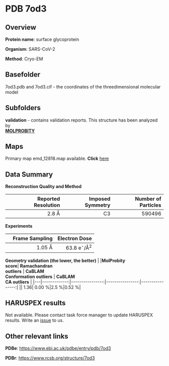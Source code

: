 # PDB 7od3

## Overview

**Protein name**: surface glycoprotein

**Organism**: SARS-CoV-2

**Method**: Cryo-EM



## Basefolder

7od3.pdb and 7od3.cif - the coordinates of the threedimensional molecular model

## Subfolders





**validation** - contains validation reports. This structure has been analyzed by <br>  [**MOLPROBITY**](https://github.com/thorn-lab/coronavirus_structural_task_force/tree/master/pdb/surface_glycoprotein/SARS-CoV-2/7od3/validation/molprobity)    



## Maps

Primary map emd_12818.map available. **Click** [here](http://ftp.wwpdb.org/pub/emdb/structures/EMD-12818/map/) 

## Data Summary
**Reconstruction Quality and Method**

|   | Reported Resolution | Imposed Symmetry | Number of Particles |
|---|-------------:|----------------:|--------------:|
|   |2.8 Å|C3|590496|

**Experiments**

|   | Frame Sampling | Electron Dose |
|---|-------------:|----------------:|
|   |1.05 Å|63.8 e<sup>-</sup>/Å<sup>2</sup>|

**Geometry validation (the lower, the better)**
|   |**MolProbity<br>score**| **Ramachandran<br>outliers** | **CaBLAM<br>Conformation outliers** | **CaBLAM<br>CA outliers** |
|---|-------------:|----------------:|----------------:|----------------:|
||  1.36|  0.00 %|2.5 %|0.52 %|

## HARUSPEX results

Not available. Please contact task force manager to update HARUSPEX results. Write an [issue](https://github.com/thorn-lab/coronavirus_structural_task_force/issues) to us.

## Other relevant links 
**PDBe**:  https://www.ebi.ac.uk/pdbe/entry/pdb/7od3
 
**PDBr**: https://www.rcsb.org/structure/7od3 
